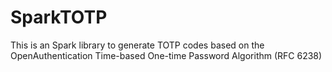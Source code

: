 SparkTOTP
=========

This is an Spark library to generate TOTP codes based on the OpenAuthentication Time-based One-time Password Algorithm (RFC 6238)
